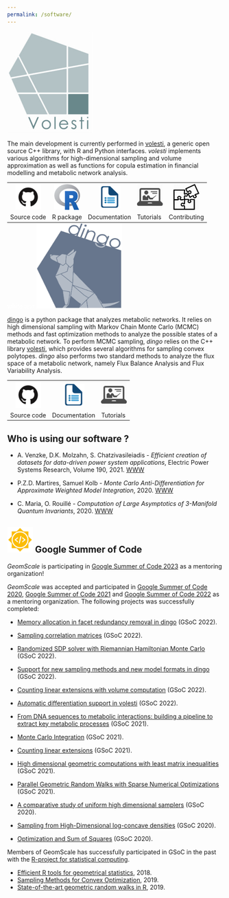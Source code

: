```yaml
---
permalink: /software/
---
```


<img src="/assets/images/volesti_logo.jpg" alt="photo" class="float-left" />

The main development is currently performed in
[volesti](https://github.com/GeomScale/volume_approximation), a generic open source
C++ library, with R and Python interfaces. *volesti* implements various algorithms
for high-dimensional sampling and volume approximation as well as functions
for copula estimation in financial modelling and metabolic network analysis.

<table width="100%" style="margin: auto;">
 <tr>
   <th><a href="https://github.com/GeomScale/volesti"><img src="/assets/images/github.png"
        width="60" height="60" alt="photo" class="float-left" /></a></th>
   <th><a href="https://cran.r-project.org/package=volesti"><img src="/assets/images/Rlogo.png"
        width="60" height="60" alt="photo" class="float-left" /></a></th>
   <th><a href="https://github.com/GeomScale/volume_approximation/blob/develop/README.md"><img src="/assets/images/doc.png"
        width="50" height="50" alt="photo" class="float-left" /></a></th>
   <th><a href="https://vissarion.github.io/tutorials/volesti_tutorial_pydata.html"><img src="/assets/images/tutorial.png"
        width="60" height="60" alt="photo" class="float-left" /></a></th>
   <th><a href="https://github.com/GeomScale/volume_approximation/blob/develop/CONTRIBUTING.md"><img src="/assets/images/contrib.jpeg"
        width="60" height="60" alt="photo" class="float-left" /></a></th>
 </tr>
 <tr>
   <td>Source code</td>
   <td>R package</td>
   <td>Documentation</td>
   <td>Tutorials</td>
   <td>Contributing</td>
 </tr>
</table>
  <span style="color:white">white text</span>  



<img src="/assets/images/dingo.jpg" width="200" height="200" alt="photo" class="float-left" />

[dingo](https://github.com/GeomScale/dingo) is a python package that analyzes metabolic networks. It relies on high dimensional sampling with Markov Chain Monte Carlo (MCMC) methods and fast optimization methods to analyze the possible states of a metabolic network. To perform MCMC sampling, *dingo* relies on the C++ library [volesti](https://github.com/GeomScale/volume_approximation), which provides several algorithms for sampling convex polytopes. *dingo* also performs two standard methods to analyze the flux space of a metabolic network, namely Flux Balance Analysis and Flux Variability Analysis.  

<table width="100%" style="margin: auto;">
 <tr>
   <th><a href="https://github.com/GeomScale/dingo"><img src="/assets/images/github.png"
        width="60" height="60" alt="photo" class="float-left" /></a></th>
   <th><a href="https://github.com/GeomScale/dingo/blob/develop/README.md"><img src="/assets/images/doc.png"
        width="50" height="50" alt="photo" class="float-left" /></a></th>
   <th><a href="https://colab.research.google.com/drive/1AdXCo6tMBV4lPDYWWOXhzcM0wg30OOIx?usp=sharing"><img src="/assets/images/tutorial.png"
        width="60" height="60" alt="photo" class="float-left" /></a></th>
 </tr>
 <tr>
   <td>Source code</td>
   <td>Documentation</td>
   <td>Tutorials</td>
 </tr>
</table>


## Who is using our software ?

- A. Venzke, D.K. Molzahn, S. Chatzivasileiadis -
*Efficient creation of datasets for data-driven power system applications*,
Electric Power Systems Research, Volume 190, 2021.
[WWW](https://doi.org/10.1016/j.epsr.2020.106614)

- P.Z.D. Martires, Samuel Kolb - *Monte Carlo Anti-Differentiation for
Approximate Weighted Model Integration*, 2020.
[WWW](https://arxiv.org/abs/2001.04566)

- C. Maria, O. Rouillé - *Computation of Large Asymptotics of 3-Manifold Quantum
Invariants*, 2020. [WWW](https://arxiv.org/abs/2010.14316)

## <img src="/assets/images/GSoC.png" width="60" height="60" alt="photo" class="float-left" /> Google Summer of Code

*GeomScale* is participating in <A href="https://summerofcode.withgoogle.com/programs/2023/organizations/geomscale">Google Summer of Code 2023</A> as a mentoring organization!  

*GeomScale* was accepted and participated in
<A href="https://summerofcode.withgoogle.com/archive/2020/organizations/">Google Summer of Code 2020</A>, <A href="https://summerofcode.withgoogle.com/archive/2021/organizations/5291444977270784">Google Summer of Code 2021</A> and <A href="https://summerofcode.withgoogle.com/programs/2022/organizations/geomscale">Google Summer of Code 2022</A> as a mentoring organization. The following projects was successfully completed:

- [Memory allocation in facet redundancy removal in dingo](https://summerofcode.withgoogle.com/programs/2022/projects/968ibP0I) (GSoC 2022).
- [Sampling correlation matrices](https://summerofcode.withgoogle.com/programs/2022/projects/biRI2YLT) (GSoC 2022).
- [Randomized SDP solver with Riemannian Hamiltonian Monte Carlo](https://summerofcode.withgoogle.com/programs/2022/projects/li2dNGB6) (GSoC 2022).
- [Support for new sampling methods and new model formats in dingo](https://summerofcode.withgoogle.com/programs/2022/projects/UKcKOkcC) (GSoC 2022).
- [Counting linear extensions with volume computation](https://summerofcode.withgoogle.com/programs/2022/projects/rpWAufXk) (GSoC 2022).
- [Automatic differentiation support in volesti](https://summerofcode.withgoogle.com/programs/2022/projects/TD3u7S00) (GSoC 2022).

- [From DNA sequences to metabolic interactions: building a pipeline to extract key metabolic processes](https://summerofcode.withgoogle.com/organizations/5553085268623360/#4835597543276544) (GSoC 2021).
- [Monte Carlo Integration](https://summerofcode.withgoogle.com/projects/#5929577068625920) (GSoC 2021).
- [Counting linear extensions](https://summerofcode.withgoogle.com/projects/#6649856422051840) (GSoC 2021).
- [High dimensional geometric computations with least matrix inequalities](https://summerofcode.withgoogle.com/projects/#5853827133079552) (GSoC 2021).
- [Parallel Geometric Random Walks with Sparse Numerical Optimizations](https://summerofcode.withgoogle.com/projects/#6606430762696704) (GSoC 2021).

- <A href="https://alexmanochis.github.io/GSoC20/">A comparative study of uniform high dimensional samplers</A> (GSoC 2020).
- <A href="https://papachristoumarios.github.io/2020/07/21/Sampling-from-high-dimensional-truncated-log-
  concave-densities-with-volesti/">
  Sampling from High-Dimensional log-concave densities</A> (GSoC 2020).

- <A href="https://github.com/GeomScale/volume_approximation/pull/93">Optimization and Sum of Squares</A> (GSoC 2020).  

Members of GeomScale has successfully participated in GSoC in the past with the
<A href="https://www.r-project.org/">R-project for statistical computing</A>.

- <A href="https://tolischal.github.io/GSoC2018">Efficient R tools for geometrical statistics</A>, 2018.
- <A href="https://panagiotisrep.github.io/gsoc2019/gsoc2019">Sampling Methods for Convex Optimization</A>, 2019.
- <A href="https://tolischal.github.io/GSoC2018">State-of-the-art geometric random walks in R</A>, 2019.

